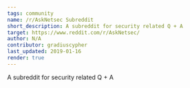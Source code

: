```yaml
---
tags: community 
name: /r/AskNetsec Subreddit
short_description: A subreddit for security related Q + A
target: https://www.reddit.com/r/AskNetsec/
author: N/A
contributor: gradiuscypher
last_updated: 2019-01-16
render: true
---
```


A subreddit for security related Q + A